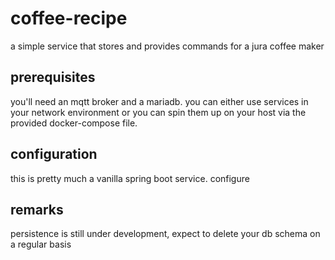 # coffee-recipe
a simple service that stores and provides commands for a jura coffee maker

## prerequisites
you'll need an mqtt broker and a mariadb. you can either use services in your
network environment or you can spin them up on your host via the provided docker-compose
file.

## configuration
this is pretty much a vanilla spring boot service. configure 

## remarks
persistence is still under development, expect to delete your db
schema on a regular basis
